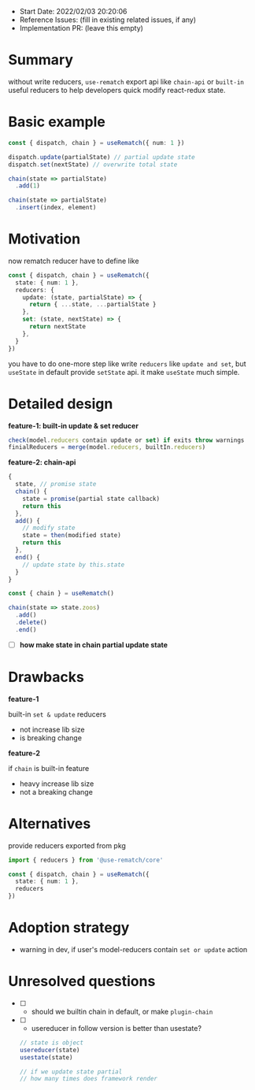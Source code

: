 - Start Date: 2022/02/03 20:20:06
- Reference Issues: (fill in existing related issues, if any)
- Implementation PR: (leave this empty)

# Summary

without write reducers, `use-rematch` export api like `chain-api` or `built-in` useful reducers to help developers quick modify react-redux state.

# Basic example

```ts
const { dispatch, chain } = useRematch({ num: 1 })

dispatch.update(partialState) // partial update state
dispatch.set(nextState) // overwrite total state

chain(state => partialState)
  .add(1)

chain(state => partialState)
  .insert(index, element)
```

# Motivation

now rematch reducer have to define like

```ts
const { dispatch, chain } = useRematch({
  state: { num: 1 },
  reducers: {
    update: (state, partialState) => {
      return { ...state, ...partialState }
    },
    set: (state, nextState) => {
      return nextState
    },
  }
})
```

you have to do one-more step like write `reducers` like `update and set`, but `useState` in default provide `setState` api. it make `useState` much simple.

# Detailed design

**feature-1: built-in update & set reducer**

```ts
check(model.reducers contain update or set) if exits throw warnings
finialReducers = merge(model.reducers, builtIn.reducers)
```

**feature-2: chain-api**

```ts
{
  state, // promise state
  chain() {
    state = promise(partial state callback)
    return this
  },
  add() {
    // modify state
    state = then(modified state)
    return this
  },
  end() {
    // update state by this.state
  }
}

const { chain } = useRematch()

chain(state => state.zoos)
  .add()
  .delete()
  .end()
```

- [ ] **how make state in chain partial update state**

# Drawbacks

**feature-1**

built-in `set & update` reducers

- not increase lib size
- is breaking change

**feature-2**

if `chain` is built-in feature

- heavy increase lib size
- not a breaking change

# Alternatives

provide reducers exported from pkg

```ts
import { reducers } from '@use-rematch/core'

const { dispatch, chain } = useRematch({
  state: { num: 1 },
  reducers
})
```

# Adoption strategy

- warning in dev, if user's model-reducers contain `set or update` action

# Unresolved questions

- [ ] - should we builtin chain in default, or make `plugin-chain`
- [ ] - usereducer in follow version is better than usestate?
  
  ```ts
  // state is object
  usereducer(state)
  usestate(state)

  // if we update state partial
  // how many times does framework render
  ```